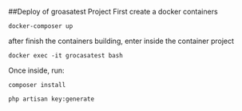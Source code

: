 ##Deploy of groasatest Project
First create a docker containers

```docker-composer up```

after finish the containers building, enter inside the container project

```docker exec -it grocasatest bash```

Once inside, run:

````composer install````

````php artisan key:generate````

